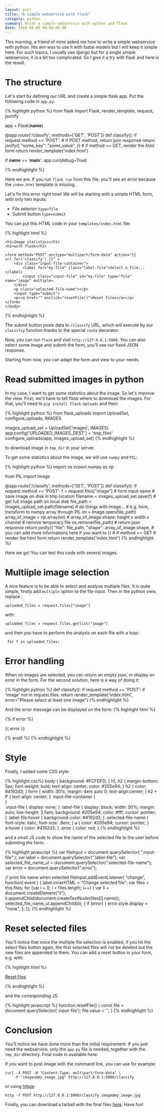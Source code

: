 ```yaml
---
layout: post
title: "A simple webservice with flask"
category: python
summary: Write a simple webservice with python and flask
date: 2018-08-08 08:08:08:00
---
```


This morning, a friend of mine asked me how to write a simple webservice with python. His aim was to use it with fastai models but I will keep it simple here. For such topics, I usually use django but for a single simple webservice, it is a bit too complicated. So I give it a try with flask and here is the result.

# The structure

Let's start by defining our URL and create a simple flask app. Put the following code in `app.py`:

{% highlight python %}
from flask import Flask, render_template, request, jsonify

app = Flask(__name__)

@app.route('/classify', methods=['GET', 'POST'])
def classify():
    if request.method == 'POST':
		# if POST method, return json response
		return jonify({
			"some_key": "some_value",
			})
    # if method == GET, render the html form
    return render_template('index.html')


if __name__ == '__main__':
    app.run(debug=True)

{% endhighlight %}

Here we are. If you run `flask run` from this file, you'll see an error because the `index.html` template is missing.

Let's fix this error right now! We will be starting with a simple HTML form, with only two inputs:

- File selector `type=file`
- Submit button `type=submit`

You can put this HTML code in your `templates/index.html` file:

{% highlight html %}
<!DOCTYPE HTML>
<html lang="en-US">
    <head>
		<meta charset="UTF-8">
		<title>Image statistics</title>
		<meta name="viewport" content="width=device-width">
		<meta name="description" content="Image statistics">
	</head>
    <body>

	<h1>Image statistics</h1>
	<h2>with flask</h2>

	<form method="POST" enctype="multipart/form-data" action="{{ url_for('classify') }}" > 
		<div class="input-file-container">
			<label for="my-file" class="label-file">Select a file...</label>		
			<input class="input-file" id="my-file" type="file" name="image" multiple>
	    </div>
	    <p class="selected-file-name"></p>
	    <input type="submit">
	    <p><a href="" onclick="resetFile()">Reset files</a></p>
	</form>
    </body>
</html>
{% endhighlight %}


The submit button posts data to `/classify` URL, which will execute by our `classifiy` function thanks to the special `route` decorator.

Now, you can run `flask` and visit `http://127.0.0.1:5000`. You can also select some image and submit the form, you'll see our fixed JSON response.

Starting from now, you can adapt the form and view to your needs. 


# Read submitted images in python

In my case, I want to get some statistics about the image. So let's improve the view. First, we'll have to tell flask where to download the images. For that, you'll need to `pip install Flask-Uploads` and then:

{% highlight python %}
from flask_uploads import UploadSet, configure_uploads, IMAGES

images_upload_set = UploadSet('images', IMAGES)
app.config['UPLOADED_IMAGES_DEST'] = 'tmp_files'
configure_uploads(app, images_upload_set)
{% endhighlight %}

to download image in `tmp_dir` in your server.

To get some statistics about the image, we will use `numpy` and `PIL`:

{% highlight python %}
import os
import numpy as np

from PIL import Image

@app.route('/classify', methods=['GET', 'POST'])
def classify():
    if request.method == 'POST':
        f = request.files["image"] # form input name
		# save image on disk in tmp location
		filename = images_upload_set.save(f)
		# get full image path on local disk
		file_path = images_upload_set.path(filename)
		# do things with image...
		# e.g. here, transform to numpy array through PIL
		im = Image.open(file_path)
		array_of_image = np.array(im) # array_of_image.shape: height x width x channel
		# remove temporary file
		os.remove(file_path)
		# return json response
		return jonify({
			"file": file_path,
			"shape": array_of_image.shape,
			# you can add more informations here if you want to
			})
    # if method == GET
    # render the html form
    return render_template('index.html')
{% endhighlight %}

Here we go! You can test this code with several images.


# Multiiple image selection

A nice feature is to be able to select and analyse multiple files. It is quite simple, firstly add `multiple` option to the file input. Then in the python view, replace :

    uploaded_files = request.files["image"]
    
with:

    uploaded_files = request.files.getlist("image")

and then you have to perform the analysis on each file with a loop:

     for f in uploaded_files:


# Error handling

When no images are selected, you can return an empty json, or display an error in the form. For the second solution, here is a way of doing it:

{% highlight python %}
def classify():
    if request.method == 'POST':
        if 'image' not in request.files:
            return render_template('index.html', error="Please select at least one image")
{% endhighlight %}

And the error message can be displayed on the form:
{% highlight html %}
	<form method="POST" enctype="multipart/form-data" action="{{ url_for('classify') }}" > 
	    {% if error %}
	    <p class="error" >{{ error }}</p>
	    {% endif %}
{% endhighlight %}

# Style

Finally, I added some CSS style:

{% highlight css%}
body {
    background: #FCFDFD;
}
h1, h2 {
    margin-bottom: 5px;
    font-weight: bold;
    text-align: center;
    color: #205e94;
}
h2 {
    color: #4192d3;
}
form {
    width: 30%;
    margin: 4em auto 0;
    text-align:center;
}
h2 + P {
    text-align: center;
}
.input-file-container {  
}  
.input-file {
    display: none;
}
.label-file {
    display: block;
    width: 50%;
    margin: auto;
    line-height: 3.5em;
    background: #205e94;
    color: #fff;
    cursor: pointer;
}
.label-file:hover {
    background-color: #4192d3;
}
.selected-file-name {  
    font-style: italic;
    font-size: .8em;
}
a {
    color: #205e94;
    cursor: pointer;
}
a:hover {
    color: #4192d3;
}
.error {
    color: red;
}
{% endhighlight %}

 and a small JS code to show the name of the selected file to the user before submiting the form:

{% highlight javascript %}
var fileInput = document.querySelector( ".input-file" );
var label = document.querySelector(".label-file");
var selected_file_name_ul = document.querySelector(".selected-file-name");
var error = document.querySelector(".error");

// print file name when selected
fileInput.addEventListener( "change", function( event ) {
    label.innerHTML = "Change selected file";
    var files = this.files;
    for (var i = 0; i < files.length; i++) {
	 var li = document.createElement("li");
	 li.appendChild(document.createTextNode(files[i].name));
	 selected_file_name_ul.appendChild(li);
    }
    if (error) {
	 error.style.display = "none"; 
    };
});
{% endhighlight %}

# Reset selected files

You'll notice that once the multiple file selection is enabled, if you hit the select files button again, the first selected files will not be deleted but the new files are appended to them. You can add a reset button in your form, e.g. with:

{% highlight html %}
<p><a href="" onclick="resetFile()">Reset files</a></p>
{% endhighlight %}

and the corresponding JS:

{% highlight javascript %}
	function resetFile() {
	    const file = document.querySelector('.input-file');
	    file.value = '';
	}
{% endhighlight %}


# Conclusion

You'll notice we have done more than the initial requirement. If you just need the webservice, only the `app.py` file is needed, together with the `tmp_dir` directory. Final code in available here:

If you want to post image with the command line, you can use for example:

    curl -X POST -H "Content-Type: multipart/form-data" \
	    -F "image=@my_image.jpg" http://127.0.0.1:5000/classify
	
	
or using [httpie](https://httpie.org/):

    http -f POST http://127.0.0.1:5000/classify image@my_image.jpg

Finally, you can download a tarball with the final files [here](/downloads/simple_webservice_v2.tar.gz). Have fun!
